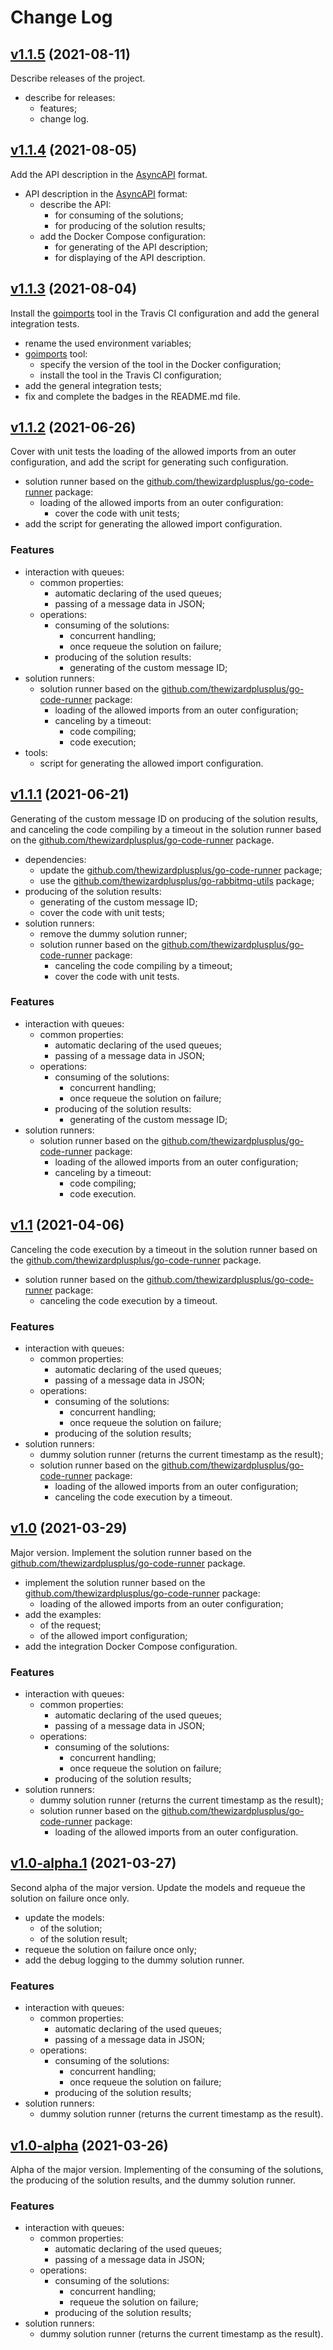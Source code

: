 # Change Log

## [v1.1.5](https://github.com/thewizardplusplus/go-exercises-worker/tree/v1.1.5) (2021-08-11)

Describe releases of the project.

- describe for releases:
  - features;
  - change log.

## [v1.1.4](https://github.com/thewizardplusplus/go-exercises-worker/tree/v1.1.4) (2021-08-05)

Add the API description in the [AsyncAPI](https://www.asyncapi.com/) format.

- API description in the [AsyncAPI](https://www.asyncapi.com/) format:
  - describe the API:
    - for consuming of the solutions;
    - for producing of the solution results;
  - add the Docker Compose configuration:
    - for generating of the API description;
    - for displaying of the API description.

## [v1.1.3](https://github.com/thewizardplusplus/go-exercises-worker/tree/v1.1.3) (2021-08-04)

Install the [goimports](https://pkg.go.dev/golang.org/x/tools/cmd/goimports) tool in the Travis CI configuration and add the general integration tests.

- rename the used environment variables;
- [goimports](https://pkg.go.dev/golang.org/x/tools/cmd/goimports) tool:
  - specify the version of the tool in the Docker configuration;
  - install the tool in the Travis CI configuration;
- add the general integration tests;
- fix and complete the badges in the README.md file.

## [v1.1.2](https://github.com/thewizardplusplus/go-exercises-worker/tree/v1.1.2) (2021-06-26)

Cover with unit tests the loading of the allowed imports from an outer configuration, and add the script for generating such configuration.

- solution runner based on the [github.com/thewizardplusplus/go-code-runner](https://github.com/thewizardplusplus/go-code-runner) package:
  - loading of the allowed imports from an outer configuration:
    - cover the code with unit tests;
- add the script for generating the allowed import configuration.

### Features

- interaction with queues:
  - common properties:
    - automatic declaring of the used queues;
    - passing of a message data in JSON;
  - operations:
    - consuming of the solutions:
      - concurrent handling;
      - once requeue the solution on failure;
    - producing of the solution results:
      - generating of the custom message ID;
- solution runners:
  - solution runner based on the [github.com/thewizardplusplus/go-code-runner](https://github.com/thewizardplusplus/go-code-runner) package:
    - loading of the allowed imports from an outer configuration;
    - canceling by a timeout:
      - code compiling;
      - code execution;
- tools:
  - script for generating the allowed import configuration.

## [v1.1.1](https://github.com/thewizardplusplus/go-exercises-worker/tree/v1.1.1) (2021-06-21)

Generating of the custom message ID on producing of the solution results, and canceling the code compiling by a timeout in the solution runner based on the [github.com/thewizardplusplus/go-code-runner](https://github.com/thewizardplusplus/go-code-runner) package.

- dependencies:
  - update the [github.com/thewizardplusplus/go-code-runner](https://github.com/thewizardplusplus/go-code-runner) package;
  - use the [github.com/thewizardplusplus/go-rabbitmq-utils](https://github.com/thewizardplusplus/go-rabbitmq-utils) package;
- producing of the solution results:
  - generating of the custom message ID;
  - cover the code with unit tests;
- solution runners:
  - remove the dummy solution runner;
  - solution runner based on the [github.com/thewizardplusplus/go-code-runner](https://github.com/thewizardplusplus/go-code-runner) package:
    - canceling the code compiling by a timeout;
    - cover the code with unit tests.

### Features

- interaction with queues:
  - common properties:
    - automatic declaring of the used queues;
    - passing of a message data in JSON;
  - operations:
    - consuming of the solutions:
      - concurrent handling;
      - once requeue the solution on failure;
    - producing of the solution results:
      - generating of the custom message ID;
- solution runners:
  - solution runner based on the [github.com/thewizardplusplus/go-code-runner](https://github.com/thewizardplusplus/go-code-runner) package:
    - loading of the allowed imports from an outer configuration;
    - canceling by a timeout:
      - code compiling;
      - code execution.

## [v1.1](https://github.com/thewizardplusplus/go-exercises-worker/tree/v1.1) (2021-04-06)

Canceling the code execution by a timeout in the solution runner based on the [github.com/thewizardplusplus/go-code-runner](https://github.com/thewizardplusplus/go-code-runner) package.

- solution runner based on the [github.com/thewizardplusplus/go-code-runner](https://github.com/thewizardplusplus/go-code-runner) package:
  - canceling the code execution by a timeout.

### Features

- interaction with queues:
  - common properties:
    - automatic declaring of the used queues;
    - passing of a message data in JSON;
  - operations:
    - consuming of the solutions:
      - concurrent handling;
      - once requeue the solution on failure;
    - producing of the solution results;
- solution runners:
  - dummy solution runner (returns the current timestamp as the result);
  - solution runner based on the [github.com/thewizardplusplus/go-code-runner](https://github.com/thewizardplusplus/go-code-runner) package:
    - loading of the allowed imports from an outer configuration;
    - canceling the code execution by a timeout.

## [v1.0](https://github.com/thewizardplusplus/go-exercises-worker/tree/v1.0) (2021-03-29)

Major version. Implement the solution runner based on the [github.com/thewizardplusplus/go-code-runner](https://github.com/thewizardplusplus/go-code-runner) package.

- implement the solution runner based on the [github.com/thewizardplusplus/go-code-runner](https://github.com/thewizardplusplus/go-code-runner) package:
  - loading of the allowed imports from an outer configuration;
- add the examples:
  - of the request;
  - of the allowed import configuration;
- add the integration Docker Compose configuration.

### Features

- interaction with queues:
  - common properties:
    - automatic declaring of the used queues;
    - passing of a message data in JSON;
  - operations:
    - consuming of the solutions:
      - concurrent handling;
      - once requeue the solution on failure;
    - producing of the solution results;
- solution runners:
  - dummy solution runner (returns the current timestamp as the result);
  - solution runner based on the [github.com/thewizardplusplus/go-code-runner](https://github.com/thewizardplusplus/go-code-runner) package:
    - loading of the allowed imports from an outer configuration.

## [v1.0-alpha.1](https://github.com/thewizardplusplus/go-exercises-worker/tree/v1.0-alpha.1) (2021-03-27)

Second alpha of the major version. Update the models and requeue the solution on failure once only.

- update the models:
  - of the solution;
  - of the solution result;
- requeue the solution on failure once only;
- add the debug logging to the dummy solution runner.

### Features

- interaction with queues:
  - common properties:
    - automatic declaring of the used queues;
    - passing of a message data in JSON;
  - operations:
    - consuming of the solutions:
      - concurrent handling;
      - once requeue the solution on failure;
    - producing of the solution results;
- solution runners:
  - dummy solution runner (returns the current timestamp as the result).

## [v1.0-alpha](https://github.com/thewizardplusplus/go-exercises-worker/tree/v1.0-alpha) (2021-03-26)

Alpha of the major version. Implementing of the consuming of the solutions, the producing of the solution results, and the dummy solution runner.

### Features

- interaction with queues:
  - common properties:
    - automatic declaring of the used queues;
    - passing of a message data in JSON;
  - operations:
    - consuming of the solutions:
      - concurrent handling;
      - requeue the solution on failure;
    - producing of the solution results;
- solution runners:
  - dummy solution runner (returns the current timestamp as the result).
